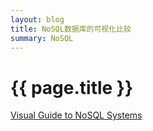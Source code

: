 ```yaml
---
layout: blog
title: NoSQL数据库的可视化比较
summary: NoSQL
---
```



# {{ page.title }}
[Visual Guide to NoSQL Systems](http://blog.nahurst.com/visual-guide-to-nosql-systems)
